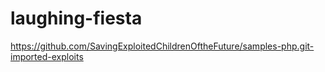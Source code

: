 # laughing-fiesta
https://github.com/SavingExploitedChildrenOftheFuture/samples-php.git-imported-exploits
